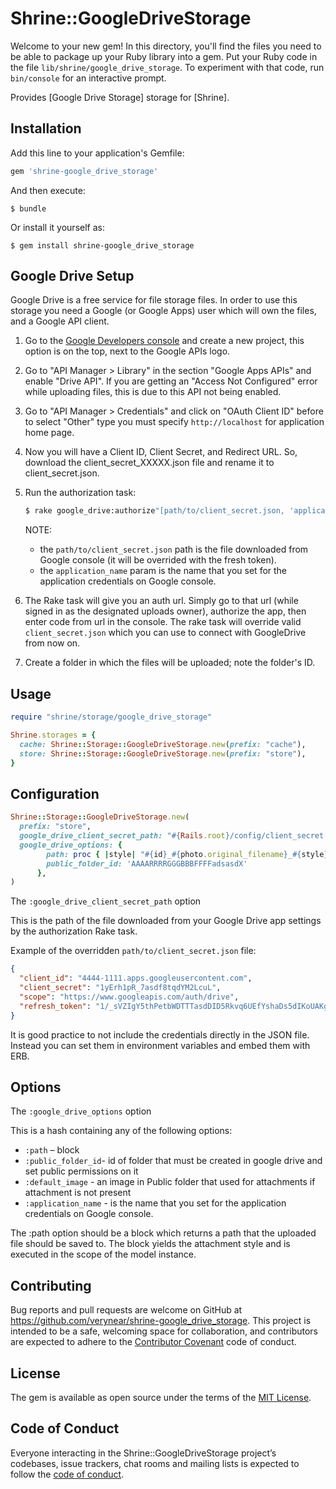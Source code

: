 # Shrine::GoogleDriveStorage

Welcome to your new gem! In this directory, you'll find the files you need to be able to package up your Ruby library into a gem. Put your Ruby code in the file `lib/shrine/google_drive_storage`. To experiment with that code, run `bin/console` for an interactive prompt.

Provides [Google Drive Storage] storage for [Shrine].

## Installation

Add this line to your application's Gemfile:

```ruby
gem 'shrine-google_drive_storage'
```

And then execute:

    $ bundle

Or install it yourself as:

    $ gem install shrine-google_drive_storage

## Google Drive Setup

Google Drive is a free service for file storage files. In order to use this storage you need a Google (or Google Apps) user which will own the files, and a Google API client.

1. Go to the [Google Developers console](https://console.developers.google.com/project) and create a new project, this option is on the top, next to the Google APIs logo.

2. Go to "API Manager > Library" in the section "Google Apps APIs" and enable "Drive API". If you are getting an "Access Not Configured" error while uploading files, this is due to this API not being enabled.

3. Go to "API Manager > Credentials" and click on "OAuth Client ID" before to select "Other" type you must specify `http://localhost` for application home page.

4. Now you will have a Client ID, Client Secret, and Redirect URL. So, download the client_secret_XXXXX.json file and rename it to client_secret.json.

5. Run the authorization task:
    ```sh
    $ rake google_drive:authorize"[path/to/client_secret.json, 'application_name']"
    ```
    NOTE:
     - the `path/to/client_secret.json` path is the file downloaded from Google console (it will be overrided with the fresh token).
     - the `application_name` param is the name that you set for the application credentials on Google console.

6. The Rake task will give you an auth url. Simply go to that url (while signed in as the designated uploads owner), authorize the app, then enter code from url in the console. The rake task will override valid `client_secret.json` which you can use to connect with GoogleDrive from now on.

7. Create a folder in which the files will be uploaded; note the folder's ID.

## Usage

```rb
require "shrine/storage/google_drive_storage"

Shrine.storages = {
  cache: Shrine::Storage::GoogleDriveStorage.new(prefix: "cache"),
  store: Shrine::Storage::GoogleDriveStorage.new(prefix: "store"),
}
```

## Configuration

```rb
Shrine::Storage::GoogleDriveStorage.new(
  prefix: "store",
  google_drive_client_secret_path: "#{Rails.root}/config/client_secret.json",
  google_drive_options: {
       	path: proc { |style| "#{id}_#{photo.original_filename}_#{style}" },
        public_folder_id: 'AAAARRRRGGGBBBFFFFadsasdX'
      },
)
```

The `:google_drive_client_secret_path` option

This is the path of the file downloaded from your Google Drive app settings by the authorization Rake task.

Example of the overridden `path/to/client_secret.json` file:
```json
{
  "client_id": "4444-1111.apps.googleusercontent.com",
  "client_secret": "1yErh1pR_7asdf8tqdYM2LcuL",
  "scope": "https://www.googleapis.com/auth/drive",
  "refresh_token": "1/_sVZIgY5thPetbWDTTTasdDID5Rkvq6UEfYshaDs5dIKoUAKgjE9f"
}
```
It is good practice to not include the credentials directly in the JSON file. Instead you can set them in environment variables and embed them with ERB.

## Options

The `:google_drive_options` option

This is a hash containing any of the following options:
 - `:path` – block
 - `:public_folder_id`- id of folder that must be created in google drive and set public permissions on it
 - `:default_image` - an image in Public folder that used for attachments if attachment is not present
 - `:application_name` - is the name that you set for the application credentials on Google console.

The :path option should be a block which returns a path that the uploaded file should be saved to. The block yields the attachment style and is executed in the scope of the model instance.

## Contributing

Bug reports and pull requests are welcome on GitHub at https://github.com/verynear/shrine-google_drive_storage. This project is intended to be a safe, welcoming space for collaboration, and contributors are expected to adhere to the [Contributor Covenant](http://contributor-covenant.org) code of conduct.

## License

The gem is available as open source under the terms of the [MIT License](http://opensource.org/licenses/MIT).

## Code of Conduct

Everyone interacting in the Shrine::GoogleDriveStorage project’s codebases, issue trackers, chat rooms and mailing lists is expected to follow the [code of conduct](https://github.com/verynear/shrine-google_drive_storage/blob/master/CODE_OF_CONDUCT.md).
